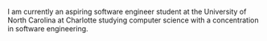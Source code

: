 I am currently an aspiring software engineer student at the University of North Carolina at Charlotte studying computer science with a concentration in software engineering.
